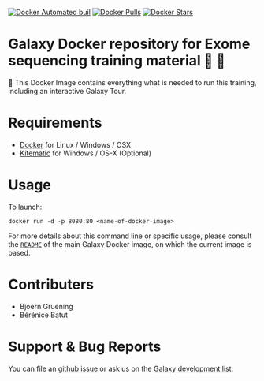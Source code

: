 [![Docker Automated buil](https://img.shields.io/docker/automated/bgruening/galaxy-training-exome-seq.svg?maxAge=2592000)](https://hub.docker.com/r/bgruening/galaxy-training-exome-seq/)
[![Docker Pulls](https://img.shields.io/docker/pulls/bgruening/galaxy-training-exome-seq.svg?maxAge=2592000)](https://hub.docker.com/r/bgruening/galaxy-training-exome-seq/)
[![Docker Stars](https://img.shields.io/docker/stars/bgruening/galaxy-training-exome-seq.svg?maxAge=2592000)](https://hub.docker.com/r/bgruening/galaxy-training-exome-seq/)

Galaxy Docker repository for Exome sequencing training material :whale: :eyes:
====

:whale: This Docker Image contains everything what is needed to run this training, including an interactive Galaxy Tour.

# Requirements

- [Docker](https://docs.docker.com/installation/) for Linux / Windows / OSX
- [Kitematic](https://kitematic.com/) for Windows / OS-X (Optional)

# Usage

To launch:

```
docker run -d -p 8080:80 <name-of-docker-image>
```

For more details about this command line or specific usage, please consult the
[`README`](https://github.com/bgruening/docker-galaxy-stable/blob/master/README.md) of the main Galaxy Docker image, on which the current image is based.

# Contributers

- Bjoern Gruening
- Bérénice Batut

# Support & Bug Reports

You can file an [github issue](https://github.com/bgruening/training-material/issues) or ask us on the [Galaxy development list](http://lists.bx.psu.edu/listinfo/galaxy-dev).
